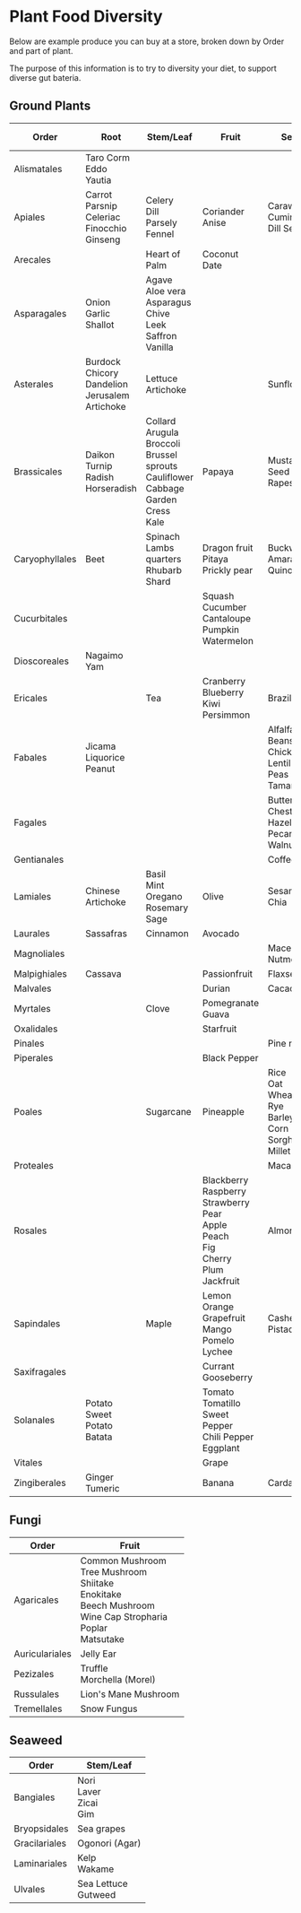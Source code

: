 # Plant Food Diversity

Below are example produce you can buy at a store, broken down by Order and part of plant.

The purpose of this information is to try to diversity your diet, to support diverse gut bateria.

## Ground Plants

| Order        | Root  | Stem/Leaf| Fruit      | Seed    | Nutrient / Compound |
|--------------|-------|----------|------------|---------|-----------|
|Alismatales   |Taro Corm<br>Eddo<br>Yautia| | |         |           |
|Apiales       |Carrot<br>Parsnip<br>Celeriac<br>Finocchio<br>Ginseng|Celery<br>Dill<br>Parsely<br>Fennel|Coriander<br>Anise|Caraway<br>Cumin<br>Dill Seed| |
|Arecales      |       |Heart of Palm|Coconut<br>Date|         | |
|Asparagales   |Onion<br>Garlic<br>Shallot|Agave<br>Aloe vera<br>Asparagus<br>Chive<br>Leek<br>Saffron<br>Vanilla| | | Inulin / Fructan |
|Asterales     |Burdock<br>Chicory<br>Dandelion<br>Jerusalem Artichoke|Lettuce<br>Artichoke|  |Sunflower| Inulin |
|Brassicales   |Daikon<br>Turnip<br>Radish<br>Horseradish|Collard<br>Arugula<br>Broccoli<br>Brussel sprouts<br>Cauliflower<br>Cabbage<br>Garden Cress<br>Kale|Papaya|Mustard Seed<br>Rapeseed| Myrosinase |
|Caryophyllales|Beet   |Spinach<br>Lambs quarters<br>Rhubarb<br>Shard|Dragon fruit<br>Pitaya<br>Prickly pear|Buckwheat<br>Amaranth<br>Quinoa| Oxalate |
|Cucurbitales  | | |Squash<br>Cucumber<br>Cantaloupe<br>Pumpkin<br>Watermelon|   | |
|Dioscoreales  |Nagaimo<br>Yam|          |            |         | |
|Ericales      |       |Tea       |Cranberry<br>Blueberry<br>Kiwi<br>Persimmon|Brazil Nut| |
|Fabales       |Jicama<br>Liquorice<br>Peanut| | |Alfalfa<br>Beans<br>Chickpea<br>Lentil<br>Peas<br>Tamarind| |
|Fagales       | | | |Butternut<br>Chestnut<br>Hazelnut<br>Pecan<br>Walnut| |
|Gentianales   |       |          |            |Coffee   | |
|Lamiales      |Chinese Artichoke|Basil<br>Mint<br>Oregano<br>Rosemary<br>Sage|Olive|Sesame<br>Chia| |
|Laurales      |Sassafras|Cinnamon|Avocado     |         | |
|Magnoliales   |       |          |            |Mace<br>Nutmeg| |
|Malpighiales  |Cassava|          |Passionfruit|Flaxseed | |
|Malvales      |       |          |Durian      |Cacao    | |
|Myrtales      |       |Clove     |Pomegranate<br>Guava| | |
|Oxalidales    |       |          |Starfruit   |         | Oxalic Acid |
|Pinales       |       |          |            |Pine nut | |
|Piperales     |       |          |Black Pepper|         | |
|Poales        |       |Sugarcane |Pineapple   |Rice<br>Oat<br>Wheat<br>Rye<br>Barley<br>Corn<br>Sorghum<br>Millet| |
|Proteales     |       |          |            |Macadamia| |
|Rosales       |       |          |Blackberry<br>Raspberry<br>Strawberry<br>Pear<br>Apple<br>Peach<br>Fig<br>Cherry<br>Plum<br>Jackfruit|Almond| Pectin |
|Sapindales    |       |Maple     |Lemon<br>Orange<br>Grapefruit<br>Mango<br>Pomelo<br>Lychee|Cashew<br>Pistachio| Pectin |
|Saxifragales  |       |          |Currant<br>Gooseberry|         | |
|Solanales     |Potato<br>Sweet Potato<br>Batata| |Tomato<br>Tomatillo<br>Sweet Pepper<br>Chili Pepper<br>Eggplant| | |
|Vitales       |       |          |Grape       |         | |
|Zingiberales  |Ginger<br>Tumeric| |Banana     |Cardamom | |

## Fungi

| Order     |Fruit   |
|-----------|--------|
|Agaricales |Common Mushroom<br>Tree Mushroom<br>Shiitake<br>Enokitake<br>Beech Mushroom<br>Wine Cap Stropharia<br>Poplar<br>Matsutake|
|Auriculariales|Jelly Ear|
|Pezizales  |Truffle<br>Morchella (Morel)|
|Russulales |Lion's Mane Mushroom|
|Tremellales|Snow Fungus|

## Seaweed

| Order        | Stem/Leaf|
|--------------|----------|
|Bangiales     |Nori<br>Laver<br>Zicai<br>Gim|
|Bryopsidales  |Sea grapes|
|Gracilariales |Ogonori (Agar)|
|Laminariales  |Kelp<br>Wakame|
|Ulvales       |Sea Lettuce<br>Gutweed|
